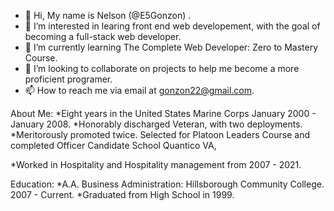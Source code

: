 - 👋 Hi, My name is  Nelson (@E5Gonzon)    .
- 👀 I’m interested in learing front end web developement, with the goal of becoming a full-stack web developer. 
- 🌱 I’m currently learning The Complete Web Developer: Zero to Mastery Course. 
- 💞️ I’m looking to collaborate on projects to help me become a more proficient programer. 
- 📫 How to reach me via email at gonzon22@gmail.com.

About Me:
*Eight years in the United States Marine Corps January 2000 - January 2008. 
*Honorably discharged Veteran, with two deployments. 
*Meritorously promoted twice. Selected for Platoon Leaders Course and completed Officer Candidate School Quantico VA,

*Worked in Hospitality and Hospitality management from 2007 - 2021. 

Education: 
*A.A. Business Administration: Hillsborough Community College. 2007 - Current.
*Graduated from High School in 1999.

<!---
E5Gonzon/E5Gonzon is a ✨ special ✨ repository because its `README.md` (this file) appears on your GitHub profile.
You can click the Preview link to take a look at your changes.
--->

